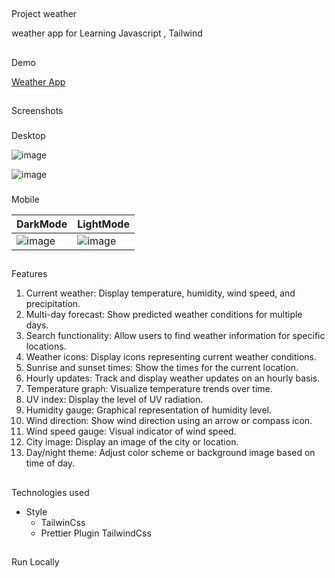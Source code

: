 ##

Project weather

weather app for Learning Javascript , Tailwind

##

Demo

[Weather App](https://aliseyedi01.github.io/weather-app/)

##

Screenshots

###

Desktop

![image](https://github.com/aliseyedi01/weather-app/assets/118107025/7e753c4e-6802-4553-a1a9-bf9d6a7fb1de)

![image](https://github.com/aliseyedi01/weather-app/assets/118107025/50cba93c-1379-4f6a-9819-e093f085998d)

###

Mobile

| DarkMode                                                                                                   | LightMode                                                                                                  |
| ---------------------------------------------------------------------------------------------------------- | ---------------------------------------------------------------------------------------------------------- |
| ![image](https://github.com/aliseyedi01/weather-app/assets/118107025/3c6a09c0-f40b-4430-b525-371768b6639c) | ![image](https://github.com/aliseyedi01/weather-app/assets/118107025/17b54baf-5e58-4bae-89ad-701dfd5398f6) |

##

Features

1. Current weather: Display temperature, humidity, wind speed, and precipitation.
2. Multi-day forecast: Show predicted weather conditions for multiple days.
3. Search functionality: Allow users to find weather information for specific locations.
4. Weather icons: Display icons representing current weather conditions.
5. Sunrise and sunset times: Show the times for the current location.
6. Hourly updates: Track and display weather updates on an hourly basis.
7. Temperature graph: Visualize temperature trends over time.
8. UV index: Display the level of UV radiation.
9. Humidity gauge: Graphical representation of humidity level.
10. Wind direction: Show wind direction using an arrow or compass icon.
11. Wind speed gauge: Visual indicator of wind speed.
12. City image: Display an image of the city or location.
13. Day/night theme: Adjust color scheme or background image based on time of day.

##

Technologies used

- Style
  - TailwinCss
  - Prettier Plugin TailwindCss

##

Run Locally


